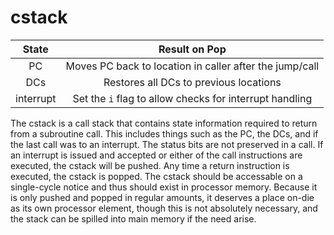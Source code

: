 # cstack

|State|Result on Pop|
|:---:|:--:|
|PC|Moves PC back to location in caller after the jump/call|
|DCs|Restores all DCs to previous locations|
|interrupt|Set the `i` flag to allow checks for interrupt handling|

The cstack is a call stack that contains state information required to return from a subroutine call. This includes things such as the PC, the DCs, and if the last call was to an interrupt. The status bits are not preserved in a call. If an interrupt is issued and accepted or either of the call instructions are executed, the cstack will be pushed. Any time a return instruction is executed, the cstack is popped. The cstack should be accessable on a single-cycle notice and thus should exist in processor memory. Because it is only pushed and popped in regular amounts, it deserves a place on-die as its own processor element, though this is not absolutely necessary, and the stack can be spilled into main memory if the need arise.
